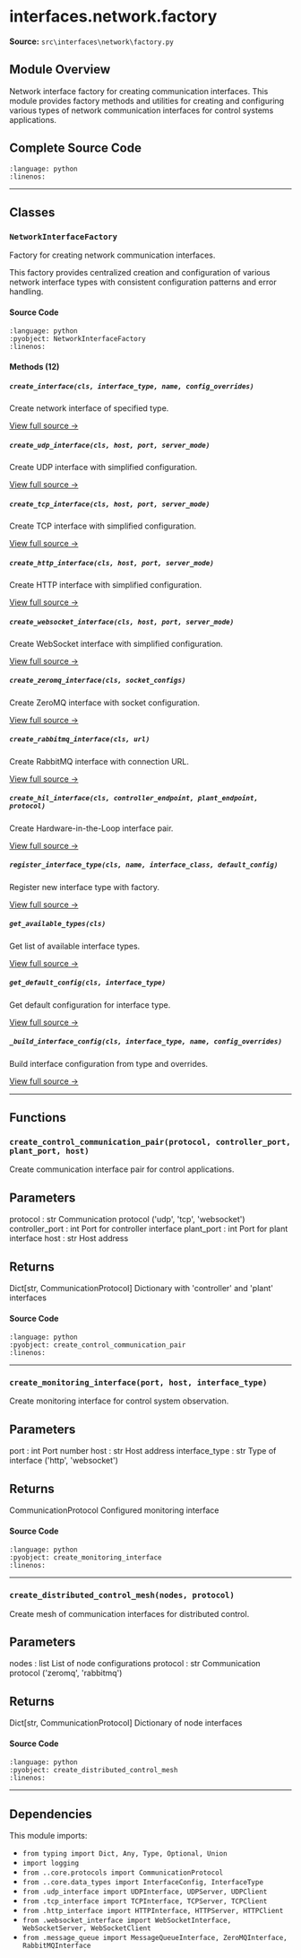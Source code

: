 # interfaces.network.factory

**Source:** `src\interfaces\network\factory.py`

## Module Overview

Network interface factory for creating communication interfaces.
This module provides factory methods and utilities for creating and
configuring various types of network communication interfaces for
control systems applications.

## Complete Source Code

```{literalinclude} ../../../src/interfaces/network/factory.py
:language: python
:linenos:
```

---

## Classes

### `NetworkInterfaceFactory`

Factory for creating network communication interfaces.

This factory provides centralized creation and configuration of
various network interface types with consistent configuration
patterns and error handling.

#### Source Code

```{literalinclude} ../../../src/interfaces/network/factory.py
:language: python
:pyobject: NetworkInterfaceFactory
:linenos:
```

#### Methods (12)

##### `create_interface(cls, interface_type, name, config_overrides)`

Create network interface of specified type.

[View full source →](#method-networkinterfacefactory-create_interface)

##### `create_udp_interface(cls, host, port, server_mode)`

Create UDP interface with simplified configuration.

[View full source →](#method-networkinterfacefactory-create_udp_interface)

##### `create_tcp_interface(cls, host, port, server_mode)`

Create TCP interface with simplified configuration.

[View full source →](#method-networkinterfacefactory-create_tcp_interface)

##### `create_http_interface(cls, host, port, server_mode)`

Create HTTP interface with simplified configuration.

[View full source →](#method-networkinterfacefactory-create_http_interface)

##### `create_websocket_interface(cls, host, port, server_mode)`

Create WebSocket interface with simplified configuration.

[View full source →](#method-networkinterfacefactory-create_websocket_interface)

##### `create_zeromq_interface(cls, socket_configs)`

Create ZeroMQ interface with socket configuration.

[View full source →](#method-networkinterfacefactory-create_zeromq_interface)

##### `create_rabbitmq_interface(cls, url)`

Create RabbitMQ interface with connection URL.

[View full source →](#method-networkinterfacefactory-create_rabbitmq_interface)

##### `create_hil_interface(cls, controller_endpoint, plant_endpoint, protocol)`

Create Hardware-in-the-Loop interface pair.

[View full source →](#method-networkinterfacefactory-create_hil_interface)

##### `register_interface_type(cls, name, interface_class, default_config)`

Register new interface type with factory.

[View full source →](#method-networkinterfacefactory-register_interface_type)

##### `get_available_types(cls)`

Get list of available interface types.

[View full source →](#method-networkinterfacefactory-get_available_types)

##### `get_default_config(cls, interface_type)`

Get default configuration for interface type.

[View full source →](#method-networkinterfacefactory-get_default_config)

##### `_build_interface_config(cls, interface_type, name, config_overrides)`

Build interface configuration from type and overrides.

[View full source →](#method-networkinterfacefactory-_build_interface_config)

---

## Functions

### `create_control_communication_pair(protocol, controller_port, plant_port, host)`

Create communication interface pair for control applications.

Parameters
----------
protocol : str
    Communication protocol ('udp', 'tcp', 'websocket')
controller_port : int
    Port for controller interface
plant_port : int
    Port for plant interface
host : str
    Host address

Returns
-------
Dict[str, CommunicationProtocol]
    Dictionary with 'controller' and 'plant' interfaces

#### Source Code

```{literalinclude} ../../../src/interfaces/network/factory.py
:language: python
:pyobject: create_control_communication_pair
:linenos:
```

---

### `create_monitoring_interface(port, host, interface_type)`

Create monitoring interface for control system observation.

Parameters
----------
port : int
    Port number
host : str
    Host address
interface_type : str
    Type of interface ('http', 'websocket')

Returns
-------
CommunicationProtocol
    Configured monitoring interface

#### Source Code

```{literalinclude} ../../../src/interfaces/network/factory.py
:language: python
:pyobject: create_monitoring_interface
:linenos:
```

---

### `create_distributed_control_mesh(nodes, protocol)`

Create mesh of communication interfaces for distributed control.

Parameters
----------
nodes : list
    List of node configurations
protocol : str
    Communication protocol ('zeromq', 'rabbitmq')

Returns
-------
Dict[str, CommunicationProtocol]
    Dictionary of node interfaces

#### Source Code

```{literalinclude} ../../../src/interfaces/network/factory.py
:language: python
:pyobject: create_distributed_control_mesh
:linenos:
```

---

## Dependencies

This module imports:

- `from typing import Dict, Any, Type, Optional, Union`
- `import logging`
- `from ..core.protocols import CommunicationProtocol`
- `from ..core.data_types import InterfaceConfig, InterfaceType`
- `from .udp_interface import UDPInterface, UDPServer, UDPClient`
- `from .tcp_interface import TCPInterface, TCPServer, TCPClient`
- `from .http_interface import HTTPInterface, HTTPServer, HTTPClient`
- `from .websocket_interface import WebSocketInterface, WebSocketServer, WebSocketClient`
- `from .message_queue import MessageQueueInterface, ZeroMQInterface, RabbitMQInterface`

